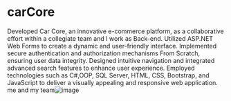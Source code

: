 # carCore 
Developed Car Core, an innovative e-commerce platform, as a collaborative effort within a collegiate team and I work as Back-end.
Utilized ASP.NET Web Forms to create a dynamic and user-friendly interface.
Implemented secure authentication and authorization mechanisms From Scratch, ensuring user data integrity.
Designed intuitive navigation and integrated advanced search features to enhance user experience. Employed technologies such as C#,OOP, SQL Server, HTML, CSS, Bootstrap, and JavaScript to deliver a visually appealing and responsive web application.
me and my team![image](https://github.com/mrXrobot26/CarCore-WebForm/assets/118698085/929e0aa2-b14e-451b-a538-41b53183ff0d)
